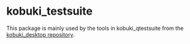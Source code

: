 kobuki_testsuite
======

This package is mainly used by the tools in kobuki_qtestsuite from the [kobuki_desktop repository](https://github.com/yujinrobot/kobuki_desktop).
